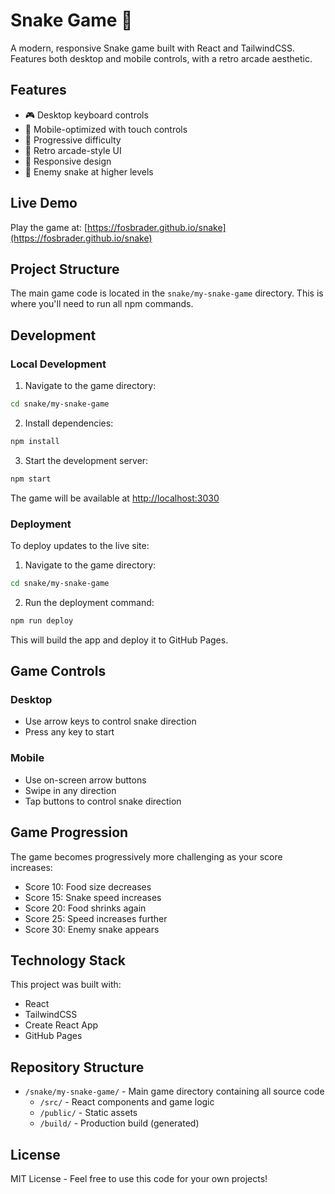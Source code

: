 # Snake Game 🐍

A modern, responsive Snake game built with React and TailwindCSS. Features both desktop and mobile controls, with a retro arcade aesthetic.

## Features

- 🎮 Desktop keyboard controls
- 📱 Mobile-optimized with touch controls
- 🎯 Progressive difficulty
- 🌟 Retro arcade-style UI
- 💫 Responsive design
- 👾 Enemy snake at higher levels

## Live Demo

Play the game at: [https://fosbrader.github.io/snake](https://fosbrader.github.io/snake)

## Project Structure

The main game code is located in the `snake/my-snake-game` directory. This is where you'll need to run all npm commands.

## Development

### Local Development
1. Navigate to the game directory:
```bash
cd snake/my-snake-game
```

2. Install dependencies:
```bash
npm install
```

3. Start the development server:
```bash
npm start
```

The game will be available at [http://localhost:3030](http://localhost:3030)

### Deployment
To deploy updates to the live site:

1. Navigate to the game directory:
```bash
cd snake/my-snake-game
```

2. Run the deployment command:
```bash
npm run deploy
```

This will build the app and deploy it to GitHub Pages.

## Game Controls

### Desktop
- Use arrow keys to control snake direction
- Press any key to start

### Mobile
- Use on-screen arrow buttons
- Swipe in any direction
- Tap buttons to control snake direction

## Game Progression

The game becomes progressively more challenging as your score increases:

- Score 10: Food size decreases
- Score 15: Snake speed increases
- Score 20: Food shrinks again
- Score 25: Speed increases further
- Score 30: Enemy snake appears

## Technology Stack

This project was built with:
- React
- TailwindCSS
- Create React App
- GitHub Pages

## Repository Structure

- `/snake/my-snake-game/` - Main game directory containing all source code
  - `/src/` - React components and game logic
  - `/public/` - Static assets
  - `/build/` - Production build (generated)

## License

MIT License - Feel free to use this code for your own projects! 